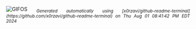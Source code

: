 <div align="justify">
<picture>
    <source media="(prefers-color-scheme: dark)" srcset="https://i.ibb.co/p4R9PsQ/output-gif.gif">
    <source media="(prefers-color-scheme: light)" srcset="https://i.ibb.co/p4R9PsQ/output-gif.gif">
    <img alt="GIFOS" src="https://i.ibb.co/p4R9PsQ/output-gif.gif">
</picture>
<sub><i>Generated automatically using [x0rzavi/github-readme-terminal](https://github.com/x0rzavi/github-readme-terminal) on Thu Aug 01 08:41:42 PM EDT 2024</i></sub>
</div>

<!--  -->